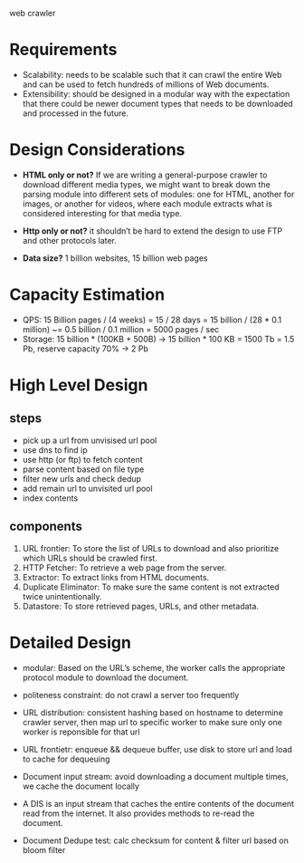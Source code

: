 web crawler

# Requirements
- Scalability: needs to be scalable such that it can crawl the entire Web and can be used to fetch hundreds of millions of Web documents.
- Extensibility: should be designed in a modular way with the expectation that there could be newer document types that needs to be downloaded and processed in the future.
  
# Design Considerations
- **HTML only or not?**
If we are writing a general-purpose crawler to
download different media types, we might want to break down the parsing module
into different sets of modules: one for HTML, another for images, or another for
videos, where each module extracts what is considered interesting for that media
type.

- **Http only or not?**
it shouldn’t be hard to extend the design to use FTP and
other protocols later.

- **Data size?** 1 billion websites, 15 billion web pages

# Capacity Estimation
- QPS: 15 Billion pages / (4 weeks) = 15 / 28 days = 15 billion / (28 * 0.1 million) ~= 0.5 billion / 0.1 million = 5000 pages / sec
- Storage: 15 billion * (100KB + 500B) -> 15 billion * 100 KB = 1500 Tb = 1.5 Pb, reserve capacity 70% -> 2 Pb

# High Level Design
## steps
- pick up a url from unvisised url pool
- use dns to find ip
- use http (or ftp) to fetch content
- parse content based on file type
- filter new urls and check dedup
- add remain url to unvisited url pool
- index contents

## components
1. URL frontier: To store the list of URLs to download and also prioritize which
URLs should be crawled first.
2. HTTP Fetcher: To retrieve a web page from the server.
3. Extractor: To extract links from HTML documents.
4. Duplicate Eliminator: To make sure the same content is not extracted twice
unintentionally.
5. Datastore: To store retrieved pages, URLs, and other metadata.

# Detailed Design
- modular: Based on the URL’s
scheme, the worker calls the appropriate protocol module to download the
document.

- politeness constraint: do not crawl a server too frequently

- URL distribution: consistent hashing based on hostname to determine crawler server, then map url to specific worker to make sure only one worker is reponsible for that url

- URL frontietr: enqueue && dequeue buffer, use disk to store url and load to cache for dequeuing

- Document input stream: avoid downloading a document
multiple times, we cache the document locally

- A DIS is an input stream that caches the entire contents of the document read from
the internet. It also provides methods to re-read the document.

- Document Dedupe test: calc checksum for content & filter url based on bloom filter
